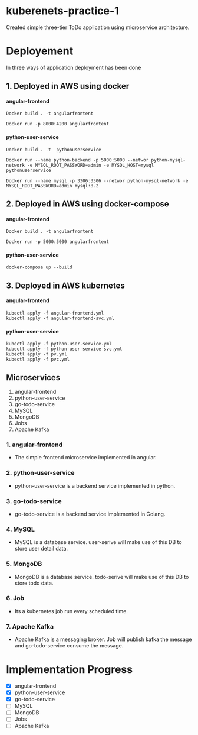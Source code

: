# kuberenets-practice-1

Created simple three-tier ToDo application using microservice architecture.


# Deployement 

In three ways of application deployment has been done

## 1.  Deployed in AWS  using docker
   #### angular-frontend  
    Docker build . -t angularfrontent

    Docker run -p 8000:4200 angularfrontent
   ####  python-user-service 
    Docker build . -t  pythonuserservice

    Docker run --name python-backend -p 5000:5000 --networ python-mysql-network -e MYSQL_ROOT_PASSWORD=admin -e MYSQL_HOST=mysql pythonuserservice

    Docker run --name mysql -p 3306:3306 --networ python-mysql-network -e MYSQL_ROOT_PASSWORD=admin mysql:8.2
## 2.  Deployed in AWS using docker-compose
   #### angular-frontend  
    Docker build . -t angularfrontent

    Docker run -p 5000:5000 angularfrontent

   ####  python-user-service 
    docker-compose up --build
## 3.  Deployed in AWS kubernetes
   #### angular-frontend  
    kubectl apply -f angular-frontend.yml
    kubectl apply -f angular-frontend-svc.yml

   ####  python-user-service 
    kubectl apply -f python-user-service.yml
    kubectl apply -f python-user-service-svc.yml
    kubectl apply -f pv.yml
    kubectl apply -f pvc.yml




## Microservices 

1.  angular-frontend
2.  python-user-service
3.  go-todo-service
4.  MySQL
5.  MongoDB
6.  Jobs
6.  Apache Kafka

### 1.  angular-frontend
- The simple frontend microservice implemented in angular.

### 2.  python-user-service

- python-user-service is a backend service implemented in python.

### 3.  go-todo-service

- go-todo-service is a backend service implemented in Golang.

### 4.  MySQL

- MySQL is a database service. user-serive will make use of this DB to store user detail data.

### 5.  MongoDB

- MongoDB is a database service. todo-serive will make use of this DB to store todo data.

### 6.  Job

- Its a kubernetes job run every scheduled time. 

### 7.  Apache Kafka

- Apache Kafka is a messaging broker. Job will publish kafka the message and go-todo-service consume the message.


# Implementation Progress
- [x] angular-frontend
- [x] python-user-service
- [x] go-todo-service
- [ ] MySQL
- [ ] MongoDB
- [ ] Jobs
- [ ] Apache Kafka